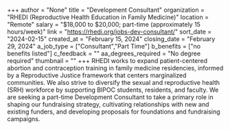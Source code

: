 +++
author = "None"
title = "Development Consultant"
organization = "RHEDI (Reproductive Health Education in Family Medicine)"
location = "Remote"
salary = "$18,000 to $20,000; part-time (approximately 15 hours/week)"
link = "https://rhedi.org/jobs-dev-consultant/"
sort_date = "2024-02-15"
created_at = "February 15, 2024"
closing_date = "February 29, 2024"
a_job_type = ["Consultant","Part Time"]
b_benefits = ["no benefits listed"]
c_feedback = ""
aa_degrees_required = "No degree required"
thumbnail = ""
+++
RHEDI works to expand patient-centered abortion and contraception training in family medicine residencies, informed by a Reproductive Justice framework that centers marginalized communities. We also strive to diversify the sexual and reproductive health (SRH) workforce by supporting BIPOC students, residents, and faculty. We are seeking a part-time Development Consultant to take a primary role in shaping our fundraising strategy, cultivating relationships with new and existing funders, and developing proposals for foundations and fundraising campaigns.